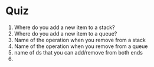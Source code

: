 # Quiz 

1. Where do you add a new item to a stack?
2. Where do you add a new item to a queue?
3. Name of the operation when you remove from a stack
4. Name of the operation when you remove from a queue
5. name of ds that you can add/remove from both ends
6. 